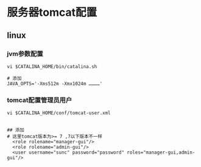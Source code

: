 # 服务器tomcat配置

## linux 
### jvm参数配置
```
vi $CATALINA_HOME/bin/catalina.sh

# 添加
JAVA_OPTS='-Xms512m -Xmx1024m …………'
```

### tomcat配置管理员用户

```
vi $CATALINA_HOME/conf/tomcat-user.xml


## 添加
# 这里tomcat版本为>= 7 ,7以下版本不一样
  <role rolename="manager-gui"/>
  <role rolename="admin-gui"/>
  <user username="sunc" password="password" roles="manager-gui,admin-gui"/>
```